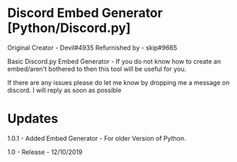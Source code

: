 # Discord Embed Generator [Python/Discord.py]
Original Creator - Devil#4935
Refurnished by - skip#9665

Basic Discord.py Embed Generator -
If you do not know how to create an embed/aren't bothered to then this tool will be useful for you.

If there are any issues please do let me know by dropping me a message on discord. I will reply as soon as possible

# Updates
1.0.1 - Added Embed Generator - For older Version of Python.

1.0 - Release - 12/10/2019
